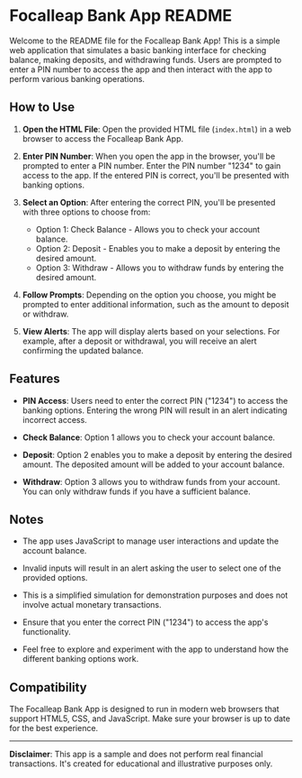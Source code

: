 # Focalleap Bank App README

Welcome to the README file for the Focalleap Bank App! This is a simple web application that simulates a basic banking interface for checking balance, making deposits, and withdrawing funds. Users are prompted to enter a PIN number to access the app and then interact with the app to perform various banking operations.

## How to Use

1. **Open the HTML File**: Open the provided HTML file (`index.html`) in a web browser to access the Focalleap Bank App.

2. **Enter PIN Number**: When you open the app in the browser, you'll be prompted to enter a PIN number. Enter the PIN number "1234" to gain access to the app. If the entered PIN is correct, you'll be presented with banking options.

3. **Select an Option**: After entering the correct PIN, you'll be presented with three options to choose from:

   - Option 1: Check Balance - Allows you to check your account balance.
   - Option 2: Deposit - Enables you to make a deposit by entering the desired amount.
   - Option 3: Withdraw - Allows you to withdraw funds by entering the desired amount.

4. **Follow Prompts**: Depending on the option you choose, you might be prompted to enter additional information, such as the amount to deposit or withdraw.

5. **View Alerts**: The app will display alerts based on your selections. For example, after a deposit or withdrawal, you will receive an alert confirming the updated balance.

## Features

- **PIN Access**: Users need to enter the correct PIN ("1234") to access the banking options. Entering the wrong PIN will result in an alert indicating incorrect access.

- **Check Balance**: Option 1 allows you to check your account balance.

- **Deposit**: Option 2 enables you to make a deposit by entering the desired amount. The deposited amount will be added to your account balance.

- **Withdraw**: Option 3 allows you to withdraw funds from your account. You can only withdraw funds if you have a sufficient balance.

## Notes

- The app uses JavaScript to manage user interactions and update the account balance.

- Invalid inputs will result in an alert asking the user to select one of the provided options.

- This is a simplified simulation for demonstration purposes and does not involve actual monetary transactions.

- Ensure that you enter the correct PIN ("1234") to access the app's functionality.

- Feel free to explore and experiment with the app to understand how the different banking options work.

## Compatibility

The Focalleap Bank App is designed to run in modern web browsers that support HTML5, CSS, and JavaScript. Make sure your browser is up to date for the best experience.

---

**Disclaimer**: This app is a sample and does not perform real financial transactions. It's created for educational and illustrative purposes only.
